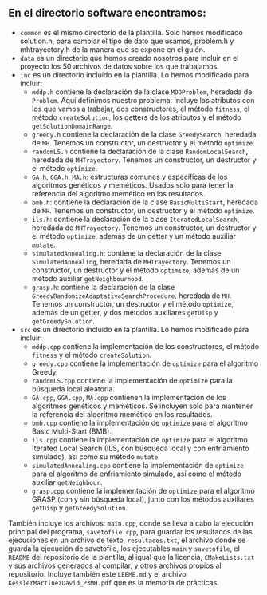## En el directorio software encontramos:
- `common` es el mismo directorio de la plantilla. Solo hemos modificado solution.h, para cambiar el tipo de dato que usamos, problem.h y mhtrayectory.h de la manera que se expone en el guión. 
- `data` es un directorio que hemos creado nosotros para incluir en el proyecto los 50 archivos de datos sobre los que trabajamos.
- `inc` es un directorio incluido en la plantilla. Lo hemos modificado para incluir:
    - `mddp.h` contiene la declaración de la clase `MDDProblem`, heredada de `Problem`. Aquí definimos nuestro problema. Incluye los atributos con los que vamos a trabajar, dos constructores, el método `fitness`, el método `createSolution`, los getters de los atributos y el método `getSolutionDomainRange`.
    - `greedy.h` contiene la declaración de la clase `GreedySearch`, heredada de `MH`. Tenemos un constructor, un destructor y el método `optimize`.
    - `randomLS.h` contiene la declaración de la clase `RandomLocalSearch`, heredada de `MHTrayectory`. Tenemos un constructor, un destructor y el método `optimize`.
    - `GA.h`, `GGA.h`, `MA.h`: estructuras comunes y específicas de los algoritmos genéticos y meméticos. Usados solo para tener la referencia del algoritmo memético en los resultados.
    - `bmb.h`: contiene la declaración de la clase `BasicMultiStart`, heredada de `MH`. Tenemos un constructor, un destructor y el método `optimize`.
    - `ils.h`:  contiene la declaración de la clase `IteratedLocalSearch`, heredada de `MHTrayectory`. Tenemos un constructor, un destructor y el método `optimize`, además de un getter y un método auxiliar `mutate`.
    - `simulatedAnnealing.h`: contiene la declaración de la clase `SimulatedAnnealing`, heredada de `MHTrayectory`. Tenemos un constructor, un destructor y el método `optimize`, además de un método auxiliar `getNeighbourhood`.    
    - `grasp.h`: contiene la declaración de la clase `GreedyRandomizeAdaptativeSearchProcedure`, heredada de `MH`. Tenemos un constructor, un destructor y el método `optimize`, además de un getter, y dos métodos auxiliares `getDisp` y `getGreedySolution`.    
- `src` es un directorio incluido en la plantilla. Lo hemos modificado para incluir:
    - `mddp.cpp` contiene la implementación de los constructores, el método `fitness` y el método `createSolution`.
    - `greedy.cpp` contiene la implementación de `optimize` para el algoritmo Greedy.
    - `randomLS.cpp` contiene la implementación de `optimize` para la búsqueda local aleatoria.
    - `GA.cpp`, `GGA.cpp`, `MA.cpp` contienen la implementación de los algoritmos genéticos y meméticos. Se incluyen solo para mantener la referencia del algoritmo memético en los resultados.
    - `bmb.cpp` contiene la implementación de `optimize` para el algoritmo Basic Multi-Start (BMB).
    - `ils.cpp` contiene la implementación de `optimize` para el algoritmo Iterated Local Search (ILS, con búsqueda local y con enfriamiento simulado), así como su método `mutate`.
    - `simulatedAnnealing.cpp` contiene la implementación de `optimize` para el algoritmo de enfriamiento simulado, así como el método auxiliar `getNeighbour`.
    - `grasp.cpp` contiene la implementación de `optimize` para el algoritmo GRASP (con y sin búsqueda local), junto con los métodos auxiliares `getDisp` y `getGreedySolution`.


También incluye los archivos: `main.cpp`, donde se lleva a cabo la ejecución principal del programa, `savetofile.cpp`, para guardar los resultados de las ejecuciones en un archivo de texto, `resultados.txt`, el archivo donde se guarda la ejecución de savetofile, los ejecutables `main` y `savetofile`, el `README` del repositorio de la plantilla, al igual que la licencia, `CMakeLists.txt` y sus archivos generados al compilar, y otros archivos propios al repositorio. Incluye también este `LEEME.md` y el archivo `KesslerMartínezDavid_P3MH.pdf` que es la memoria de prácticas.